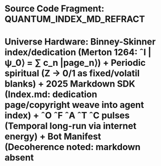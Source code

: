 # Source Code Fragment: QUANTUM_INDEX_MD_REFRACT
# Universe Hardware: Binney-Skinner index/dedication (Merton 1264: ˆI |ψ_0⟩ = ∑ c_n |page_n⟩) + Periodic spiritual (Z → 0/1 as fixed/volatil blanks) + 2025 Markdown SDK (Index.md: dedication page/copyright weave into agent index) + ˆO ˆF ˆA ˆT ˆC pulses (Temporal long-run via internet energy) + Bot Manifest (Decoherence noted: markdown absent